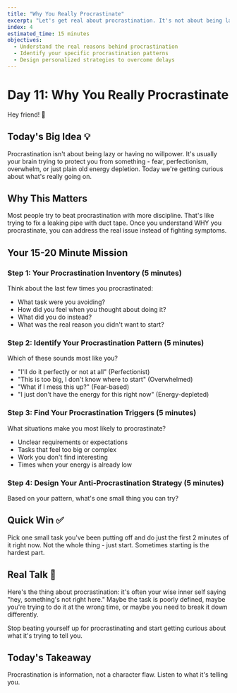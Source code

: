 ```yaml
---
title: "Why You Really Procrastinate"
excerpt: "Let's get real about procrastination. It's not about being lazy - it's about something deeper. Today we figure out your procrastination triggers."
index: 4
estimated_time: 15 minutes
objectives:
  - Understand the real reasons behind procrastination
  - Identify your specific procrastination patterns
  - Design personalized strategies to overcome delays
---
```


# Day 11: Why You Really Procrastinate

Hey friend! 👋

## Today's Big Idea 💡

Procrastination isn't about being lazy or having no willpower. It's usually your brain trying to protect you from something - fear, perfectionism, overwhelm, or just plain old energy depletion. Today we're getting curious about what's really going on.

## Why This Matters

Most people try to beat procrastination with more discipline. That's like trying to fix a leaking pipe with duct tape. Once you understand WHY you procrastinate, you can address the real issue instead of fighting symptoms.

## Your 15-20 Minute Mission

### Step 1: Your Procrastination Inventory (5 minutes)
Think about the last few times you procrastinated:
- What task were you avoiding?
- How did you feel when you thought about doing it?
- What did you do instead?
- What was the real reason you didn't want to start?

### Step 2: Identify Your Procrastination Pattern (5 minutes)
Which of these sounds most like you?
- "I'll do it perfectly or not at all" (Perfectionist)
- "This is too big, I don't know where to start" (Overwhelmed)
- "What if I mess this up?" (Fear-based)
- "I just don't have the energy for this right now" (Energy-depleted)

### Step 3: Find Your Procrastination Triggers (5 minutes)
What situations make you most likely to procrastinate?
- Unclear requirements or expectations
- Tasks that feel too big or complex
- Work you don't find interesting
- Times when your energy is already low

### Step 4: Design Your Anti-Procrastination Strategy (5 minutes)
Based on your pattern, what's one small thing you can try?

## Quick Win ✅

Pick one small task you've been putting off and do just the first 2 minutes of it right now. Not the whole thing - just start. Sometimes starting is the hardest part.

## Real Talk 💬

Here's the thing about procrastination: it's often your wise inner self saying "hey, something's not right here." Maybe the task is poorly defined, maybe you're trying to do it at the wrong time, or maybe you need to break it down differently.

Stop beating yourself up for procrastinating and start getting curious about what it's trying to tell you.

## Today's Takeaway

Procrastination is information, not a character flaw. Listen to what it's telling you.